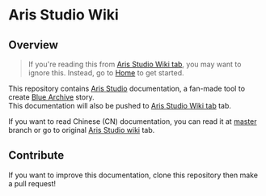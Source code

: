 # Aris Studio Wiki

## Overview

> If you're reading this from [Aris Studio Wiki tab](https://github.com/kiraio-moe/ArisStudio/wiki "Aris Studio Wiki"), you may want to ignore this. Instead, go to [Home](./Home.md "Home") to get started.

This repository contains [Aris Studio](https://github.com/kiraio-moe/ArisStudio "Aris Studio | A fan-made tool to create Blue Archive story") documentation, a fan-made tool to create [Blue Archive](https://bluearchive.nexon.com/ "Blue Archive") story.  
This documentation will also be pushed to [Aris Studio Wiki tab](https://github.com/kiraio-moe/ArisStudio/wiki "Aris Studio Wiki") tab.

If you want to read Chinese (CN) documentation, you can read it at [master](https://github.com/kiraio-moe/ArisStudio-wiki/tree/master "Go to main branch") branch or go to original [Aris Studio wiki](https://github.com/Tualin14/ArisStudio/wiki "Go to original Aris Studio wiki") tab.

## Contribute

If you want to improve this documentation, clone this repository then make a pull request!
